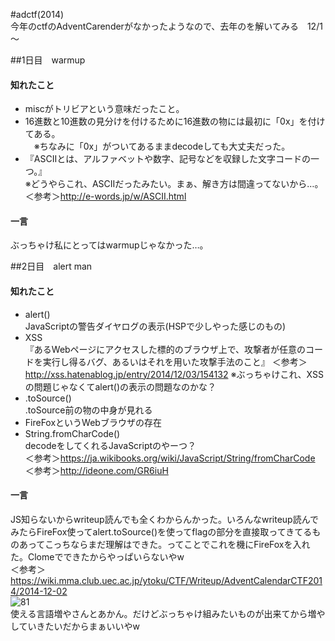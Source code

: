 #adctf(2014)  
今年のctfのAdventCarenderがなかったようなので、去年のを解いてみる　12/1～

##1日目　warmup
#### 知れたこと  
* miscがトリビアという意味だったこと。  
* 16進数と10進数の見分けを付けるために16進数の物には最初に「0x」を付けてある。  
　※ちなみに「0x」がついてあるままdecodeしても大丈夫だった。  
* 『ASCIIとは、アルファベットや数字、記号などを収録した文字コードの一つ。』  
※どうやらこれ、ASCIIだったみたい。まぁ、解き方は間違ってないから…。＜参考＞<http://e-words.jp/w/ASCII.html>  

#### 一言   
ぶっちゃけ私にとってはwarmupじゃなかった…。

##2日目　alert man
#### 知れたこと
* alert()  
JavaScriptの警告ダイヤログの表示(HSPで少しやった感じのもの)
* XSS  
『あるWebページにアクセスした標的のブラウザ上で、攻撃者が任意のコードを実行し得るバグ、あるいはそれを用いた攻撃手法のこと』  ＜参考＞<http://xss.hatenablog.jp/entry/2014/12/03/154132> ※ぶっちゃけこれ、XSSの問題じゃなくてalert()の表示の問題なのかな？  
* .toSource()  
.toSource前の物の中身が見れる  
* FireFoxというWebブラウザの存在
* String.fromCharCode()  
decodeをしてくれるJavaScriptのやーつ？  
＜参考＞<https://ja.wikibooks.org/wiki/JavaScript/String/fromCharCode>  
＜参考＞<http://ideone.com/GR6iuH>

#### 一言
JS知らないからwriteup読んでも全くわからんかった。いろんなwriteup読んでみたらFireFox使ってalert.toSource()を使ってflagの部分を直接取ってきてるものあってこっちならまだ理解はできた。ってことでこれを機にFireFoxを入れた。Clomeでできたからやっぱいらないやw  
＜参考＞<https://wiki.mma.club.uec.ac.jp/ytoku/CTF/Writeup/AdventCalendarCTF2014/2014-12-02>  
![81](https://cloud.githubusercontent.com/assets/14175217/11521914/ceb70528-98f4-11e5-8f1e-5552d37d4a74.png)  
使える言語増やさんとあかん。だけどぶっちゃけ組みたいものが出来てから増やしていきたいだからまぁいいやw
